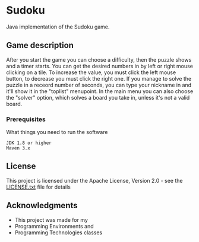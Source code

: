 # Sudoku

Java implementation of the Sudoku game.

## Game description

After you start the game you can choose a difficulty, then the puzzle shows and a timer starts.
You can get the desired numbers in by left or right mouse clicking on a tile.
To increase the value, you must click the left mouse button, to decrease you must click the right one.
If you manage to solve the puzzle in a receord number of seconds, you can type your nickname in and
it'll show it in the "toplist" menupoint.
In the main menu you can also choose the "solver" option, which solves a board you take in,
unless it's not a valid board.


### Prerequisites

What things you need to run the software

```
JDK 1.8 or higher
Maven 3.x
```

## License

This project is licensed under the Apache License, Version 2.0  - see the [LICENSE.txt](LICENSE.txt) file for details


## Acknowledgments

* This project was made for my
* Programming Environments and
* Programming Technologies classes
